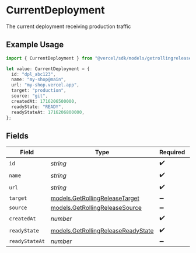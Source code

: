 # CurrentDeployment

The current deployment receiving production traffic

## Example Usage

```typescript
import { CurrentDeployment } from "@vercel/sdk/models/getrollingreleaseop.js";

let value: CurrentDeployment = {
  id: "dpl_abc123",
  name: "my-shop@main",
  url: "my-shop.vercel.app",
  target: "production",
  source: "git",
  createdAt: 1716206500000,
  readyState: "READY",
  readyStateAt: 1716206800000,
};
```

## Fields

| Field                                                                          | Type                                                                           | Required                                                                       | Description                                                                    |
| ------------------------------------------------------------------------------ | ------------------------------------------------------------------------------ | ------------------------------------------------------------------------------ | ------------------------------------------------------------------------------ |
| `id`                                                                           | *string*                                                                       | :heavy_check_mark:                                                             | N/A                                                                            |
| `name`                                                                         | *string*                                                                       | :heavy_check_mark:                                                             | N/A                                                                            |
| `url`                                                                          | *string*                                                                       | :heavy_check_mark:                                                             | N/A                                                                            |
| `target`                                                                       | [models.GetRollingReleaseTarget](../models/getrollingreleasetarget.md)         | :heavy_minus_sign:                                                             | N/A                                                                            |
| `source`                                                                       | [models.GetRollingReleaseSource](../models/getrollingreleasesource.md)         | :heavy_minus_sign:                                                             | N/A                                                                            |
| `createdAt`                                                                    | *number*                                                                       | :heavy_check_mark:                                                             | N/A                                                                            |
| `readyState`                                                                   | [models.GetRollingReleaseReadyState](../models/getrollingreleasereadystate.md) | :heavy_check_mark:                                                             | N/A                                                                            |
| `readyStateAt`                                                                 | *number*                                                                       | :heavy_minus_sign:                                                             | N/A                                                                            |